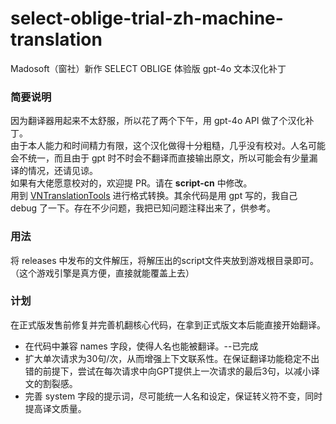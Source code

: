 # select-oblige-trial-zh-machine-translation
Madosoft（窗社）新作 SELECT OBLIGE 体验版 gpt-4o 文本汉化补丁
### 简要说明  
因为翻译器用起来不太舒服，所以花了两个下午，用 gpt-4o API 做了个汉化补丁。  
由于本人能力和时间精力有限，这个汉化做得十分粗糙，几乎没有校对。人名可能会不统一，而且由于 gpt 时不时会不翻译而直接输出原文，所以可能会有少量漏译的情况，还请见谅。  
如果有大佬愿意校对的，欢迎提 PR。请在 **script-cn** 中修改。  
用到 [VNTranslationTools](https://github.com/arcusmaximus/VNTranslationTools) 进行格式转换。其余代码是用 gpt 写的，我自己 debug 了一下。存在不少问题，我把已知问题注释出来了，供参考。  
### 用法
将 releases 中发布的文件解压，将解压出的script文件夹放到游戏根目录即可。（这个游戏引擎是真方便，直接就能覆盖上去）
### 计划  
在正式版发售前修复并完善机翻核心代码，在拿到正式版文本后能直接开始翻译。  
- 在代码中兼容 names 字段，使得人名也能被翻译。--已完成
- 扩大单次请求为30句/次，从而增强上下文联系性。在保证翻译功能稳定不出错的前提下，尝试在每次请求中向GPT提供上一次请求的最后3句，以减小译文的割裂感。
- 完善 system 字段的提示词，尽可能统一人名和设定，保证转义符不变，同时提高译文质量。
